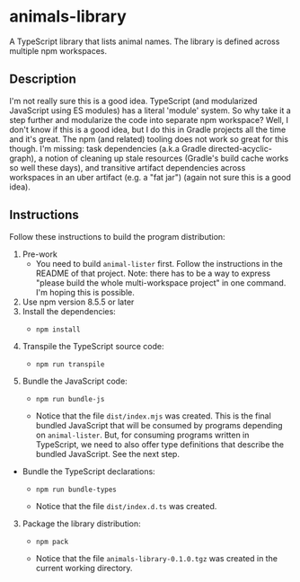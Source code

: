 # animals-library

A TypeScript library that lists animal names. The library is defined across multiple npm workspaces.


## Description

I'm not really sure this is a good idea. TypeScript (and modularized JavaScript using ES modules) has a literal 'module'
system. So why take it a step further and modularize the code into separate npm workspace? Well, I don't know if this is
a good idea, but I do this in Gradle projects all the time and it's great. The npm (and related) tooling does not work
so great for this though. I'm missing: task dependencies (a.k.a Gradle directed-acyclic-graph), a notion of cleaning up
stale resources (Gradle's build cache works so well these days), and transitive artifact dependencies across workspaces in
an uber artifact (e.g. a "fat jar") (again not sure this is a good idea).


## Instructions

Follow these instructions to build the program distribution:

1. Pre-work
    * You need to build `animal-lister` first. Follow the instructions in the README of that project. Note: there has to
      be a way to express "please build the whole multi-workspace project" in one command. I'm hoping this is possible.
2. Use npm version 8.5.5 or later
3. Install the dependencies:
    * ```shell
      npm install
      ```
4. Transpile the TypeScript source code:
    * ```shell
      npm run transpile
      ```
5. Bundle the JavaScript code:
    * ```shell
      npm run bundle-js
      ```
    * Notice that the file `dist/index.mjs` was created. This is the final bundled JavaScript that will be consumed
      by programs depending on `animal-lister`. But, for consuming programs written in TypeScript, we need to also offer
      type definitions that describe the bundled JavaScript. See the next step.
* Bundle the TypeScript declarations:
    * ```shell
      npm run bundle-types
      ```
    * Notice that the file `dist/index.d.ts` was created.
3. Package the library distribution:
    * ```shell
      npm pack
      ```
    * Notice that the file `animals-library-0.1.0.tgz` was created in the current working directory.

